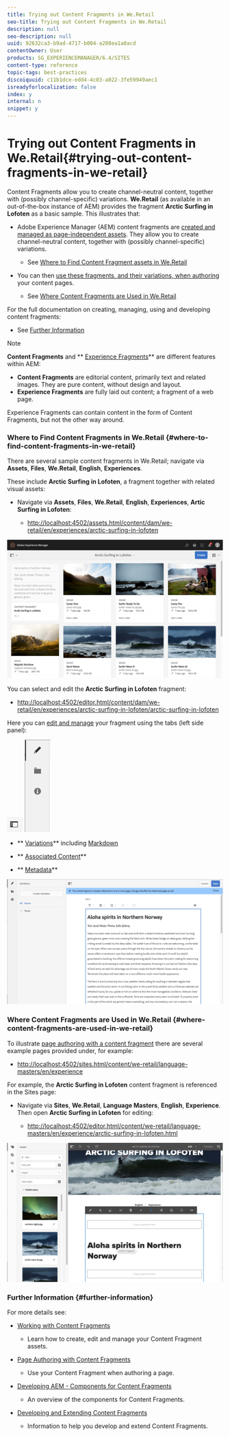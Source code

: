 ```yaml
---
title: Trying out Content Fragments in We.Retail
seo-title: Trying out Content Fragments in We.Retail
description: null
seo-description: null
uuid: 92632ca3-b9ad-4717-b004-a208ea1a0acd
contentOwner: User
products: SG_EXPERIENCEMANAGER/6.4/SITES
content-type: reference
topic-tags: best-practices
discoiquuid: c11b1dce-edd4-4c03-a022-3fe59949aec1
isreadyforlocalization: false
index: y
internal: n
snippet: y
---
```


# Trying out Content Fragments in We.Retail{#trying-out-content-fragments-in-we-retail}

Content Fragments allow you to create channel-neutral content, together with (possibly channel-specific) variations. **We.Retail** (as available in an out-of-the-box instance of AEM) provides the fragment **Arctic Surfing in Lofoten** as a basic sample. This illustrates that:

* Adobe Experience Manager (AEM) content fragments are [created and managed as page-independent assets](/content/help/en/experience-manager/6-4/assets/using/content-fragments). They allow you to create channel-neutral content, together with (possibly channel-specific) variations.

    * See [Where to Find Content Fragment assets in We.Retail](#wheretofindcontentfragmentsinweretail)

* You can then [use these fragments, and their variations, when authoring](../../authoring/using/content-fragments.md) your content pages.

    * See [Where Content Fragments are Used in We.Retail](#wherecontentfragmentsareusedinweretail)

For the full documentation on creating, managing, using and developing content fragments:

* See [Further Information](#furtherinformation)

>[!NOTE]
>
>**Content Fragments** and ** [Experience Fragments](../../authoring/using/experience-fragments.md)** are different features within AEM:
>
>* **Content Fragments** are editorial content, primarily text and related images. They are pure content, without design and layout.
>* **Experience Fragments** are fully laid out content; a fragment of a web page.  
>
>Experience Fragments can contain content in the form of Content Fragments, but not the other way around. [](../../authoring/using/experience-fragments.md)

### Where to Find Content Fragments in We.Retail {#where-to-find-content-fragments-in-we-retail}

There are several sample content fragments in We.Retail; navigate via **Assets**, **Files**, **We.Retail**, **English**, **Experiences**.

These include **Arctic Surfing in Lofoten**, a fragment together with related visual assets:

* Navigate via **Assets**, **Files**, **We.Retail**, **English**, **Experiences**, **Artic Surfing in Lofoten**:

    * [http://localhost:4502/assets.html/content/dam/we-retail/en/experiences/arctic-surfing-in-lofoten](http://localhost:4502/assets.html/content/dam/we-retail/en/experiences/arctic-surfing-in-lofoten)

![](assets/CF-44.png)

You can select and edit the **Arctic Surfing in Lofoten** fragment:

* [http://localhost:4502/editor.html/content/dam/we-retail/en/experiences/arctic-surfing-in-lofoten/arctic-surfing-in-lofoten](http://localhost:4502/editor.html/content/dam/we-retail/en/experiences/arctic-surfing-in-lofoten/arctic-surfing-in-lofoten)

Here you can [edit and manage](/content/help/en/experience-manager/6-4/assets/using/content-fragments) your fragment using the tabs (left side panel):

![](assets/CF-45-AA.png)  ![](assets/CF-45-A.png)

* ** [Variations](/content/help/en/experience-manager/6-4/assets/using/content-fragments-variations)** including [Markdown](/content/help/en/experience-manager/6-4/assets/using/content-fragments-markdown)   

* ** [Associated Content](/content/help/en/experience-manager/6-4/assets/using/content-fragments-assoc-content)**
* ** [Metadata](/content/help/en/experience-manager/6-4/assets/using/content-fragments-metadata)**

![](assets/CF-46.png) 

### Where Content Fragments are Used in We.Retail {#where-content-fragments-are-used-in-we-retail}

To illustrate [page authoring with a content fragment](../../authoring/using/content-fragments.md) there are several example pages provided under, for example:

* [http://localhost:4502/sites.html/content/we-retail/language-masters/en/experience](/sites.html/content/we-retail/language-masters/en/experience)

For example, the **Arctic Surfing in Lofoten** content fragment is referenced in the Sites page:

* Navigate via **Sites**, **We.Retail**, **Language Masters**, **English**, **Experience**. Then open **Arctic Surfing in Lofoten** for editing:

    * [http://localhost:4502/editor.html/content/we-retail/language-masters/en/experience/arctic-surfing-in-lofoten.html](http://localhost:4502/editor.html/content/we-retail/language-masters/en/experience/arctic-surfing-in-lofoten.html)

![](assets/CF-53.png) 

### Further Information {#further-information}

For more details see:

* [Working with Content Fragments](/content/help/en/experience-manager/6-4/assets/using/content-fragments)

    * Learn how to create, edit and manage your Content Fragment assets.

* [Page Authoring with Content Fragments](../../authoring/using/content-fragments.md)

    * Use your Content Fragment when authoring a page.

* [Developing AEM - Components for Content Fragments](../../developing/using/components-content-fragments.md)

    * An overview of the components for Content Fragments.

* [Developing and Extending Content Fragments](../../developing/using/customizing-content-fragments.md)

    * Information to help you develop and extend Content Fragments.

